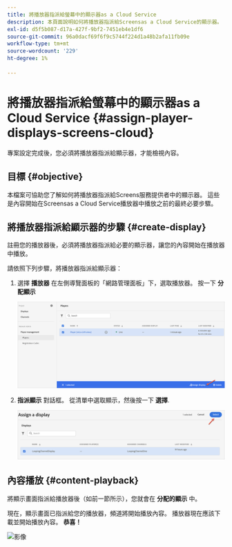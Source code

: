 ```yaml
---
title: 將播放器指派給螢幕中的顯示器as a Cloud Service
description: 本頁面說明如何將播放器指派給Screensas a Cloud Service的顯示器。
exl-id: d5f5b087-d17a-427f-9bf2-7451eb4e1df6
source-git-commit: 96a0dacf69f6f9c5744f224d1a48b2afa11fb09e
workflow-type: tm+mt
source-wordcount: '229'
ht-degree: 1%

---
```


# 將播放器指派給螢幕中的顯示器as a Cloud Service {#assign-player-displays-screens-cloud}

專案設定完成後，您必須將播放器指派給顯示器，才能檢視內容。

## 目標 {#objective}

本檔案可協助您了解如何將播放器指派給Screens服務提供者中的顯示器。 這些是內容開始在Screensas a Cloud Service播放器中播放之前的最終必要步驟。

## 將播放器指派給顯示器的步驟 {#create-display}

註冊您的播放器後，必須將播放器指派給必要的顯示器，讓您的內容開始在播放器中播放。

請依照下列步驟，將播放器指派給顯示器：

1. 選擇 **播放器** 在左側導覽面板的「網路管理面板」下，選取播放器。 按一下 **分配顯示**

   ![影像](/help/screens-cloud/assets/player/register-player7.png)

1. **指派顯示** 對話框。 從清單中選取顯示，然後按一下 **選擇**.

   ![影像](/help/screens-cloud/assets/player/register-player8.png)

## 內容播放 {#content-playback}

將顯示畫面指派給播放器後（如前一節所示），您就會在 **分配的顯示** 中。

現在，顯示畫面已指派給您的播放器，頻道將開始播放內容。 播放器現在應該下載並開始播放內容。 **恭喜！**

![影像](/help/screens-cloud/assets/player/output.gif)
